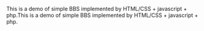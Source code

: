 This is a demo of simple BBS implemented by HTML/CSS + javascript + php.This is a demo of simple BBS implemented by HTML/CSS + javascript + php.
